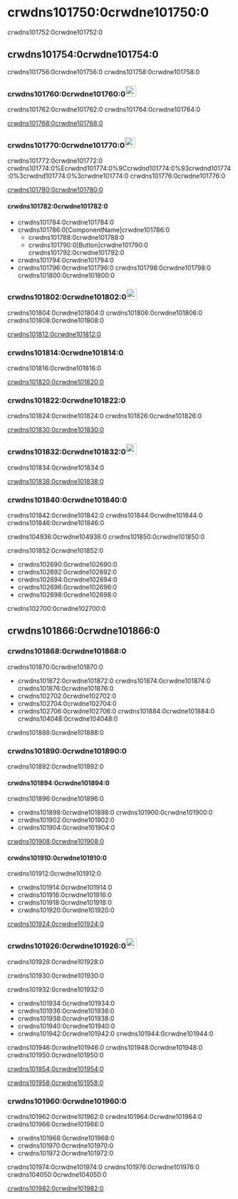 # crwdns101750:0crwdne101750:0

<p class="description">crwdns101752:0crwdne101752:0</p>

## crwdns101754:0crwdne101754:0

crwdns101756:0crwdne101756:0 crwdns101758:0crwdne101758:0

### crwdns101760:0crwdne101760:0<img src="crwdns105403:0crwdne105403:0" width="24" height="24" alt="crwdns105405:0crwdne105405:0" loading="lazy" />

crwdns101762:0crwdne101762:0 crwdns101764:0crwdne101764:0

[crwdns101768:0crwdne101768:0](crwdns101766:0crwdne101766:0)

### crwdns101770:0crwdne101770:0<img src="crwdns105407:0crwdne105407:0" width="24" height="24" alt="crwdns105409:0crwdne105409:0" loading="lazy" />

crwdns101772:0crwdne101772:0 crwdns101774:0%Ecrwdnd101774:0%9Ccrwdnd101774:0%93crwdnd101774:0%3crwdnd101774:0%3crwdne101774:0 crwdns101776:0crwdne101776:0

[crwdns101780:0crwdne101780:0](crwdns101778:0crwdne101778:0)

#### crwdns101782:0crwdne101782:0

- crwdns101784:0crwdne101784:0
- crwdns101786:0[ComponentName]crwdne101786:0 
  - crwdns101788:0crwdne101788:0
  - crwdns101790:0[Button]crwdne101790:0 <some feature>crwdns101792:0crwdne101792:0
- crwdns101794:0crwdne101794:0
- crwdns101796:0crwdne101796:0 crwdns101798:0crwdne101798:0 crwdns101800:0crwdne101800:0

### crwdns101802:0crwdne101802:0<img src="crwdns105411:0crwdne105411:0" width="24" height="24" alt="crwdns105413:0crwdne105413:0" loading="lazy" />

crwdns101804:0crwdne101804:0 crwdns101806:0crwdne101806:0 crwdns101808:0crwdne101808:0

[crwdns101812:0crwdne101812:0](crwdns101810:0crwdne101810:0)

### crwdns101814:0crwdne101814:0

crwdns101816:0crwdne101816:0

[crwdns101820:0crwdne101820:0](crwdns101818:0crwdne101818:0)

### crwdns101822:0crwdne101822:0

crwdns101824:0crwdne101824:0 crwdns101826:0crwdne101826:0

[crwdns101830:0crwdne101830:0](crwdns101828:0crwdne101828:0)

### crwdns101832:0crwdne101832:0<img src="crwdns105415:0crwdne105415:0" width="24" height="24" alt="crwdns105417:0crwdne105417:0" loading="lazy" />

crwdns101834:0crwdne101834:0

[crwdns101838:0crwdne101838:0](crwdns101836:0crwdne101836:0)

### crwdns101840:0crwdne101840:0

crwdns101842:0crwdne101842:0 crwdns101844:0crwdne101844:0 crwdns101846:0crwdne101846:0

crwdns104936:0crwdne104936:0 crwdns101850:0crwdne101850:0

crwdns101852:0crwdne101852:0

- crwdns102690:0crwdne102690:0
- crwdns102692:0crwdne102692:0
- crwdns102694:0crwdne102694:0
- crwdns102696:0crwdne102696:0
- crwdns102698:0crwdne102698:0

crwdns102700:0crwdne102700:0

## crwdns101866:0crwdne101866:0

### crwdns101868:0crwdne101868:0

crwdns101870:0crwdne101870:0

- crwdns101872:0crwdne101872:0 crwdns101874:0crwdne101874:0 crwdns101876:0crwdne101876:0
- crwdns102702:0crwdne102702:0
- crwdns102704:0crwdne102704:0
- crwdns102706:0crwdne102706:0 crwdns101884:0crwdne101884:0 crwdns104048:0crwdne104048:0

crwdns101888:0crwdne101888:0

### crwdns101890:0crwdne101890:0

crwdns101892:0crwdne101892:0

#### crwdns101894:0crwdne101894:0

crwdns101896:0crwdne101896:0

- crwdns101898:0crwdne101898:0 crwdns101900:0crwdne101900:0
- crwdns101902:0crwdne101902:0
- crwdns101904:0crwdne101904:0

[crwdns101908:0crwdne101908:0](crwdns101906:0crwdne101906:0)

#### crwdns101910:0crwdne101910:0

crwdns101912:0crwdne101912:0

- crwdns101914:0crwdne101914:0
- crwdns101916:0crwdne101916:0
- crwdns101918:0crwdne101918:0
- crwdns101920:0crwdne101920:0

[crwdns101924:0crwdne101924:0](crwdns101922:0crwdne101922:0)

### crwdns101926:0crwdne101926:0<img src="crwdns105419:0crwdne105419:0" width="24" height="24" alt="crwdns105421:0crwdne105421:0" loading="lazy" />

crwdns101928:0crwdne101928:0

crwdns101930:0crwdne101930:0

crwdns101932:0crwdne101932:0

- crwdns101934:0crwdne101934:0
- crwdns101936:0crwdne101936:0
- crwdns101938:0crwdne101938:0
- crwdns101940:0crwdne101940:0
- crwdns101942:0crwdne101942:0 crwdns101944:0crwdne101944:0

crwdns101946:0crwdne101946:0 crwdns101948:0crwdne101948:0 crwdns101950:0crwdne101950:0

[crwdns101954:0crwdne101954:0](crwdns101952:0crwdne101952:0)

[crwdns101958:0crwdne101958:0](crwdns101956:0crwdne101956:0)

### crwdns101960:0crwdne101960:0

crwdns101962:0crwdne101962:0 crwdns101964:0crwdne101964:0 crwdns101966:0crwdne101966:0

- crwdns101968:0crwdne101968:0
- crwdns101970:0crwdne101970:0
- crwdns101972:0crwdne101972:0

crwdns101974:0crwdne101974:0 crwdns101976:0crwdne101976:0 crwdns104050:0crwdne104050:0

[crwdns101982:0crwdne101982:0](crwdns101980:0crwdne101980:0)